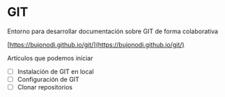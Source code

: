 # GIT #

Entorno para desarrollar documentación sobre GIT de forma colaborativa

[https://bujonodi.github.io/git/](https://bujonodi.github.io/git/)

Artículos que podemos iniciar

- [ ] Instalación de GIT en local
- [ ] Configuración de GIT
- [ ] Clonar repositorios
